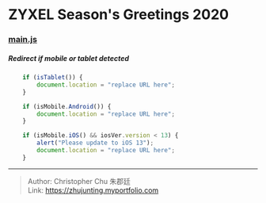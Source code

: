 # ZYXEL Season's Greetings 2020

### [main.js](js/main.js)  

##### Redirect if mobile or tablet detected  

```JavaScript
    if (isTablet()) {
        document.location = "replace URL here";
    }

    if (isMobile.Android()) {
        document.location = "replace URL here";
    }

    if (isMobile.iOS() && iosVer.version < 13) {
        alert("Please update to iOS 13");
        document.location = "replace URL here";
    }
```

---

> Author: Christopher Chu 朱郡廷  
  Link: <https://zhujunting.myportfolio.com>


